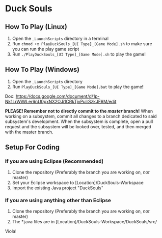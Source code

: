 # Duck Souls

## How To Play (Linux)
1. Open the ```_LaunchScripts``` directory in a terminal
2. Run ```chmod +x PlayDuckSouls_[UI Type]_[Game Mode].sh``` to make sure you can run the play game script
3. Run ```./PlayDuckSouls_[UI Type]_[Game Mode].sh``` to play the game!

## How To Play (Windows)
1. Open the ```_LaunchScripts``` directory
3. Run ```PlayDuckSouls_[UI Type]_[Game Mode].bat``` to play the game!

Doc: https://docs.google.com/document/d/1p-Nk1LrWiWLer6nU0gxNX2OJi1CRkTjvPulrSzkJF9M/edit

**PLEASE! Remember not to directly commit to the _master_ branch!**
When working on a subsystem, commit all changes to a branch dedicated to said subsystem's development. When the subsystem is complete, open a pull request and the subsystem will be looked over, tested, and then merged with the master branch.

## Setup For Coding

### If you are using Eclipse (Recommended)
1. Clone the repository (Preferably the branch you are working on, _not_ master)
2. Set your Eclipse workspace to [Location]/DuckSouls-Workspace
3. Import the existing Java project "DuckSouls"

### If you are using anything other than Eclipse
1. Clone the repository (Preferably the branch you are working on, _not_ master)
2. The \*.java files are in [Location]/DuckSouls-Workspace/DuckSouls/src/

Viola! 
